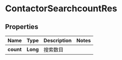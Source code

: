 # ContactorSearchcountRes

## Properties
Name | Type | Description | Notes
------------ | ------------- | ------------- | -------------
**count** | **Long** | 搜索数目 | 
